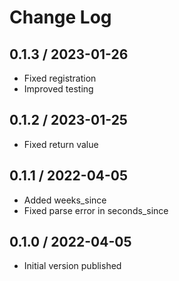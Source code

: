 # Change Log

## 0.1.3 / 2023-01-26

* Fixed registration
* Improved testing


## 0.1.2 / 2023-01-25

* Fixed return value


## 0.1.1 / 2022-04-05

* Added weeks_since
* Fixed parse error in seconds_since


## 0.1.0 / 2022-04-05

* Initial version published
